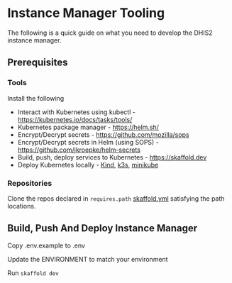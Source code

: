 # Instance Manager Tooling

The following is a quick guide on what you need to develop the DHIS2 instance manager.

## Prerequisites

### Tools

Install the following

* Interact with Kubernetes using kubectl - https://kubernetes.io/docs/tasks/tools/
* Kubernetes package manager - https://helm.sh/
* Encrypt/Decrypt secrets - https://github.com/mozilla/sops
* Encrypt/Decrypt secrets in Helm (using SOPS) - https://github.com/jkroepke/helm-secrets
* Build, push, deploy services to Kubernetes - https://skaffold.dev
* Deploy Kubernetes locally - [Kind](https://kind.sigs.k8s.io/docs/user/quick-start), [k3s](https://github.com/k3s-io/k3s), [minikube](https://minikube.sigs.k8s.io/docs/start/)

### Repositories

Clone the repos declared in `requires.path` [skaffold.yml](./skaffold.yaml)
satisfying the path locations.

## Build, Push And Deploy Instance Manager

Copy .env.example to .env

Update the ENVIRONMENT to match your environment

Run `skaffold dev`

